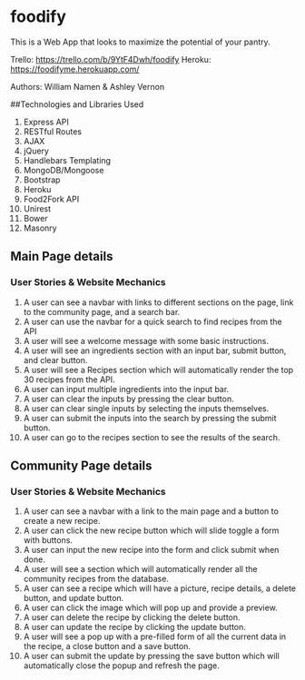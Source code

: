 # foodify

This is a Web App that looks to maximize the potential of your pantry.

Trello: https://trello.com/b/9YtF4Dwh/foodify
Heroku: https://foodifyme.herokuapp.com/

Authors: William Namen & Ashley Vernon

##Technologies and Libraries Used
1. Express API
2. RESTful Routes
3. AJAX
4. jQuery
5. Handlebars Templating
6. MongoDB/Mongoose
7. Bootstrap
8. Heroku
9. Food2Fork API
10. Unirest
11. Bower
12. Masonry

## Main Page details

### User Stories & Website Mechanics
1. A user can see a navbar with links to different sections on the page, link to the community page, and a search bar.
2. A user can use the navbar for a quick search to find recipes from the API
3. A user will see a welcome message with some basic instructions.
4. A user will see an ingredients section with an input bar, submit button, and clear button.
5. A user will see a Recipes section which will automatically render the top 30 recipes from the API.
6. A user can input multiple ingredients into the input bar.
7. A user can clear the inputs by pressing the clear button.
8. A user can clear single inputs by selecting the inputs themselves.
9. A user can submit the inputs into the search by pressing the submit button.
10. A user can go to the recipes section to see the results of the search.

## Community Page details

### User Stories & Website Mechanics
1. A user can see a navbar with a link to the main page and a button to create a new recipe.
2. A user can click the new recipe button which will slide toggle a form with buttons.
3. A user can input the new recipe into the form and click submit when done.
4. A user will see a section which will automatically render all the community recipes from the database.
5. A user can see a recipe which will have a picture, recipe details, a delete button, and update button.
6. A user can click the image which will pop up and provide a preview.
7. A user can delete the recipe by clicking the delete button.
8. A user can update the recipe by clicking the update button.
9. A user will see a pop up with a pre-filled form of all the current data in the recipe, a close button and a save button.
10. A user can submit the update by pressing the save button which will automatically close the popup and refresh the page.
